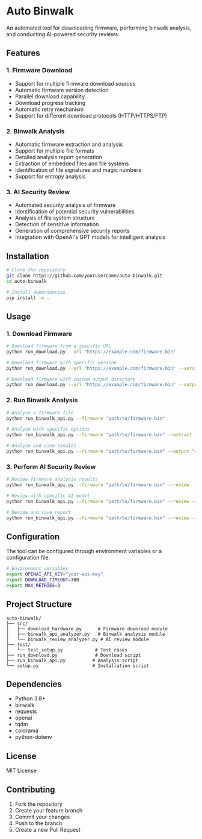 # Auto Binwalk

An automated tool for downloading firmware, performing binwalk analysis, and conducting AI-powered security reviews.

## Features

### 1. Firmware Download
- Support for multiple firmware download sources
- Automatic firmware version detection
- Parallel download capability
- Download progress tracking
- Automatic retry mechanism
- Support for different download protocols (HTTP/HTTPS/FTP)

### 2. Binwalk Analysis
- Automatic firmware extraction and analysis
- Support for multiple file formats
- Detailed analysis report generation
- Extraction of embedded files and file systems
- Identification of file signatures and magic numbers
- Support for entropy analysis

### 3. AI Security Review
- Automated security analysis of firmware
- Identification of potential security vulnerabilities
- Analysis of file system structure
- Detection of sensitive information
- Generation of comprehensive security reports
- Integration with OpenAI's GPT models for intelligent analysis

## Installation

```bash
# Clone the repository
git clone https://github.com/yourusername/auto-binwalk.git
cd auto-binwalk

# Install dependencies
pip install -e .
```

## Usage

### 1. Download Firmware
```bash
# Download firmware from a specific URL
python run_download.py --url "https://example.com/firmware.bin"

# Download firmware with specific version
python run_download.py --url "https://example.com/firmware.bin" --version "1.0.0"

# Download firmware with custom output directory
python run_download.py --url "https://example.com/firmware.bin" --output-dir "./firmware"
```

### 2. Run Binwalk Analysis
```bash
# Analyze a firmware file
python run_binwalk_api.py --firmware "path/to/firmware.bin"

# Analyze with specific options
python run_binwalk_api.py --firmware "path/to/firmware.bin" --extract --entropy

# Analyze and save results
python run_binwalk_api.py --firmware "path/to/firmware.bin" --output "analysis_results.json"
```

### 3. Perform AI Security Review
```bash
# Review firmware analysis results
python run_binwalk_api.py --firmware "path/to/firmware.bin" --review

# Review with specific AI model
python run_binwalk_api.py --firmware "path/to/firmware.bin" --review --model "gpt-4"

# Review and save report
python run_binwalk_api.py --firmware "path/to/firmware.bin" --review --output "security_report.json"
```

## Configuration

The tool can be configured through environment variables or a configuration file:

```bash
# Environment variables
export OPENAI_API_KEY="your-api-key"
export DOWNLOAD_TIMEOUT=300
export MAX_RETRIES=3
```

## Project Structure

```
auto-binwalk/
├── src/
│   ├── download_hardware.py      # Firmware download module
│   ├── binwalk_api_analyzer.py   # Binwalk analysis module
│   └── binwalk_review_analyzer.py # AI review module
├── test/
│   └── test_setup.py            # Test cases
├── run_download.py              # Download script
├── run_binwalk_api.py          # Analysis script
└── setup.py                    # Installation script
```

## Dependencies

- Python 3.8+
- binwalk
- requests
- openai
- tqdm
- colorama
- python-dotenv

## License

MIT License

## Contributing

1. Fork the repository
2. Create your feature branch
3. Commit your changes
4. Push to the branch
5. Create a new Pull Request